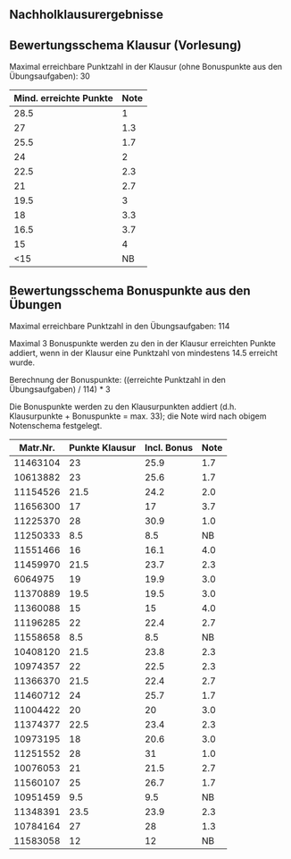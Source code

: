 ## Nachholklausurergebnisse
## Bewertungsschema Klausur (Vorlesung)

Maximal erreichbare Punktzahl in der Klausur (ohne Bonuspunkte aus den Übungsaufgaben): 30


| Mind. erreichte Punkte | Note |
|---|---|
| 28.5 | 1 |
| 27 | 1.3 |
| 25.5 | 1.7 |
| 24 | 2 |
| 22.5 | 2.3 |
| 21 | 2.7 |
| 19.5 | 3 |
| 18 | 3.3 |
| 16.5 | 3.7 |
| 15 | 4 |
| <15 | NB |

## Bewertungsschema Bonuspunkte aus den Übungen

Maximal erreichbare Punktzahl in den Übungsaufgaben: 114

Maximal 3 Bonuspunkte werden zu den in der Klausur erreichten Punkte addiert, wenn in der Klausur eine Punktzahl von mindestens 14.5 
erreicht wurde.

Berechnung der Bonuspunkte: ((erreichte Punktzahl in den Übungsaufgaben) / 114) * 3

Die Bonuspunkte werden zu den Klausurpunkten addiert (d.h. Klausurpunkte + Bonuspunkte = max. 33); 
die Note wird nach obigem Notenschema festgelegt.

| Matr.Nr. | Punkte Klausur | Incl. Bonus | Note|
|---|---|---|---|
| 11463104 | 23 | 25.9 | 1.7 |
| 10613882 | 23 | 25.6 | 1.7 |
| 11154526 | 21.5 | 24.2 | 2.0 |
| 11656300 | 17 | 17 | 3.7 |
| 11225370 | 28 | 30.9 | 1.0 |
| 11250333 | 8.5 | 8.5 | NB |
| 11551466 | 16 | 16.1 | 4.0 |
| 11459970 | 21.5 | 23.7 | 2.3 |
| 6064975 | 19 | 19.9 | 3.0 |
| 11370889 | 19.5 | 19.5 | 3.0 |
| 11360088 | 15 | 15 | 4.0 |
| 11196285 | 22 | 22.4 | 2.7 |
| 11558658 | 8.5 | 8.5 | NB |
| 10408120 | 21.5 | 23.8 | 2.3 |
| 10974357 | 22 | 22.5 | 2.3 |
| 11366370| 21.5 | 22.4 | 2.7 |
| 11460712 | 24 | 25.7 | 1.7 |
| 11004422 | 20 | 20 | 3.0 |
| 11374377 | 22.5 | 23.4 | 2.3 |
| 10973195 | 18 | 20.6 | 3.0 |
| 11251552 | 28 | 31 | 1.0 |
| 10076053 | 21 | 21.5 | 2.7 |
| 11560107 | 25 | 26.7 | 1.7 |
| 10951459 | 9.5 | 9.5 | NB |
| 11348391 | 23.5 | 23.9 | 2.3 |
| 10784164 | 27 | 28 | 1.3 |
| 11583058 | 12 | 12 | NB |



